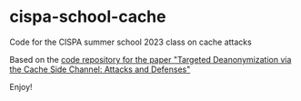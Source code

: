 # cispa-school-cache
Code for the CISPA summer school 2023 class on cache attacks

Based on the [code repository for the paper "Targeted Deanonymization via the Cache Side Channel: Attacks and Defenses"](https://github.com/leakuidatorplusteam/artifacts)

Enjoy!
